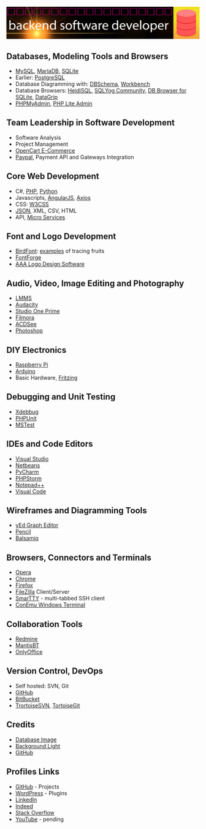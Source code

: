 ![Banner Image](banner.png)

## Databases, Modeling Tools and Browsers

* [MySQL](https://www.mysql.com/), [MariaDB](https://mariadb.org/), [SQLite](https://www.sqlite.org/)
* Earlier: [PostgreSQL](https://www.postgresql.org/)
* Database Diagramming with: [DBSchema](https://dbschema.com/), [Workbench](https://www.mysql.com/products/workbench/design/)
* Database Browsers: [HeidiSQL](https://www.heidisql.com/), [SQLYog Community](https://github.com/webyog/sqlyog-community/wiki/Downloads), [DB Browser for SQLite](https://sqlitebrowser.org), [DataGrip](https://www.jetbrains.com/datagrip/)
* [PHPMyAdmin](https://www.phpmyadmin.net/), [PHP Lite Admin](https://www.phpliteadmin.org/)


## Team Leadership in Software Development

* Software Analysis
* Project Management
* [OpenCart E-Commerce](https://www.opencart.com/)
* [Paypal](https://www.paypal.com/), Payment API and Gateways Integration


## Core Web Development

* C#, [PHP](https://php.net/), [Python](https://python.org/)
* Javascripts, [AngularJS](https://angularjs.org/), [Axios](https://github.com/axios/axios/)
* CSS: [W3CSS](https://www.w3schools.com/w3css/default.asp)
* [JSON](https://www.json.org/json-en.html), XML, CSV, HTML
* API, [Micro Services](https://github.com/anytizer/micro-services.wp/tree/master/micro-services)


## Font and Logo Development

* [BirdFont](https://birdfont.org/): [examples](https://github.com/anytizer/fonts/tree/master/fruits) of tracing fruits
* [FontForge](https://fontforge.org/en-US/)
* [AAA Logo Design Software](https://www.aaa-logo.com/)


## Audio, Video, Image Editing and Photography

* [LMMS](https://lmms.io/)
* [Audacity](https://www.audacityteam.org)
* [Studio One Prime](https://shop.presonus.com/Studio-One-5-Prime)
* [Filmora](https://filmora.wondershare.com/)
* [ACDSee](https://www.acdsee.com/en/products/photo-studio-ultimate/)
* [Photoshop](https://www.adobe.com/products/photoshop.html)


## DIY Electronics

* [Raspberry Pi](https://www.raspberrypi.org/)
* [Arduino](https://www.arduino.cc/)
* Basic Hardware, [Fritzing](https://fritzing.org/)


## Debugging and Unit Testing

* [Xdebbug](https://xdebug.org/)
* [PHPUnit](https://phpunit.de/)
* [MSTest](https://docs.microsoft.com/en-us/dotnet/core/testing/unit-testing-with-mstest)


## IDEs and Code Editors

* [Visual Studio](https://visualstudio.microsoft.com/)
* [Netbeans](https://netbeans.apache.org/)
* [PyCharm](https://www.jetbrains.com/pycharm/)
* [PHPStorm](https://www.jetbrains.com/phpstorm/)
* [Notepad++](https://notepad-plus-plus.org)
* [Visual Code](https://code.visualstudio.com/)


## Wireframes and Diagramming Tools

* [yEd Graph Editor](https://www.yworks.com/products/yed/)
* [Pencil](https://pencil.evolus.vn/)
* [Balsamiq](https://balsamiq.com/)


## Browsers, Connectors and Terminals
* [Opera](https://www.opera.com/)
* [Chrome](https://www.google.com/intl/en_ca/chrome/)
* [Firefox](https://www.mozilla.org/en-US/)
* [FileZilla](https://filezilla-project.org/) Client/Server
* [SmarTTY](https://sysprogs.com/SmarTTY/) - multi-tabbed SSH client
* [ConEmu Windows Terminal](https://conemu.github.io/)


## Collaboration Tools
* [Redmine](https://www.redmine.org/)
* [MantisBT](https://www.mantisbt.org/)
* [OnlyOffice](https://www.onlyoffice.com)


## Version Control, DevOps

* Self hosted: SVN, Git
* [GitHub](https://github.com/)
* [BitBucket](https://bitbucket.org/)
* [TrortoiseSVN](https://tortoisesvn.net/downloads.html), [TortoiseGit](https://tortoisegit.org/download/)


## Credits

* [Database Image](https://pixabay.com/vectors/database-storage-cylinder-data-2025620/)
* [Background Light](https://pixabay.com/vectors/database-storage-cylinder-data-2025620/)
* [GitHub](https://github.com/)


## Profiles Links

* [GitHub](https://github.com/anytizer/) - Projects
* [WordPress](https://profiles.wordpress.org/pbimal/#content-plugins) - Plugins
* [LinkedIn](https://www.linkedin.com/in/bimalpoudel/)
* [Indeed](https://my.indeed.com/p/bimalp-1f7dcyx)
* [Stack Overflow](https://stackoverflow.com/users/2156512/bimal-poudel)
* [YouTube](https://www.youtube.com/) - pending
